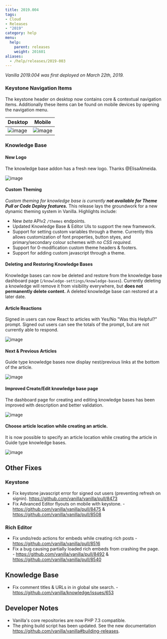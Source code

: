 ```yaml
---
title: 2019.004
tags:
- Cloud
- Releases
- "2019"
category: help
menu:
  help:
    parent: releases
    weight: 201601
aliases:
  - /help/releases/2019-003
---
```


_Vanilla 2019.004 was first deployed on March 22th, 2019._

### Keystone Navigation Items

The keystone header on desktop now contains core & contextual navigation items. Additionally these items can be found on mobile devices by opening the navigation menu.

|Desktop|Mobile|
|---|---|
|![image](https://user-images.githubusercontent.com/1770056/54619843-a26ba400-4a3b-11e9-8f19-ec9121eb5d6d.png)|![image](https://user-images.githubusercontent.com/1770056/54620051-fa0a0f80-4a3b-11e9-90c4-c0bb6427c04f.png)|

### Knowledge Base

#### New Logo

The knowledge base addon has a fresh new logo. Thanks @ElisaAlmeida.

![image](https://user-images.githubusercontent.com/1770056/54620380-74d32a80-4a3c-11e9-93ca-5df50493aeba.png)

#### Custom Theming

_Custom theming for knowledge base is currently **not available for Theme Pull or Code Deploy features.**_
This release lays the groundwork for a new dynamic theming system in Vanilla. Highlights include:

- New _beta_ APIv2 `/themes` endpoints.
- Updated Knowledge Base & Editor UIs to support the new framework.
- Support for setting custom variables through a theme. Currently this allows customization of font properties, button styes, and primary/secondary colour schemes with _no CSS required_.
- Support for 0-modification custom theme headers & footers.
- Support for adding custom javascript through a theme.

#### Deleting and Restoring Knowledge Bases

Knowledge bases can now be deleted and restore from the knowledge base dashboard page (`/knowledge-settings/knowledge-bases`). Currently deleting a knowledge will remove it from visibility everywhere, but **does not permanently delete content.** A deleted knowledge base can restored at a later date.

#### Article Reactions

Signed in users can now React to articles with Yes/No "Was this Helpful?" prompt. Signed out users can see the totals of the prompt, but are not currently able to respond.

![image](https://user-images.githubusercontent.com/1770056/54622447-fb3d3b80-4a3f-11e9-9e5b-b86b6459d9b2.png)

#### Next & Previous Articles

Guide type knowledge bases now display nest/previous links at the bottom of the article.

![image](https://user-images.githubusercontent.com/1770056/54622506-1445ec80-4a40-11e9-8786-4f1ed2a77a34.png)

#### Improved Create/Edit knowledge base page

The dashboard page for creating and editing knowledge bases has been improved with description and better validation.

![image](https://user-images.githubusercontent.com/1770056/54622639-4f482000-4a40-11e9-8a5d-23530b340d33.png)


#### Choose article location while creating an article.

It is now possible to specify an article location while creating the article in Guide type knowledge bases.

![image](https://user-images.githubusercontent.com/1770056/54622782-93d3bb80-4a40-11e9-8041-e1cd3405311c.png)

## Other Fixes

### Keystone

- Fix keystone javascript error for signed out users (preventing refresh on signin). https://github.com/vanilla/vanilla/pull/8473
- Fix Advanced Editor flyouts on mobile with keystone. - https://github.com/vanilla/vanilla/pull/8475 & https://github.com/vanilla/vanilla/pull/8508

### Rich Editor

- Fix undo/redo actions for embeds while creating rich posts - https://github.com/vanilla/vanilla/pull/8516 
- Fix a bug causing partially loaded rich embeds from crashing the page. - https://github.com/vanilla/vanilla/pull/8492 & https://github.com/vanilla/vanilla/pull/8540

## Knowledge Base

- Fix comment titles & URLs in in global site search. - https://github.com/vanilla/knowledge/issues/653

## Developer Notes

- Vanilla's core repositories are now PHP 7.3 compatible.
- The phing build script has been updated. See the new documentation https://github.com/vanilla/vanilla#building-releases.

